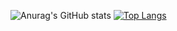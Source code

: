 ![Anurag's GitHub stats](https://github-readme-stats.vercel.app/api?username=TipTipple&show_icons=true&theme=radical)
[![Top Langs](https://github-readme-stats.vercel.app/api/top-langs/?username=TipTipple&show=compact)](https://github.com/anuraghazra/github-readme-stats)
